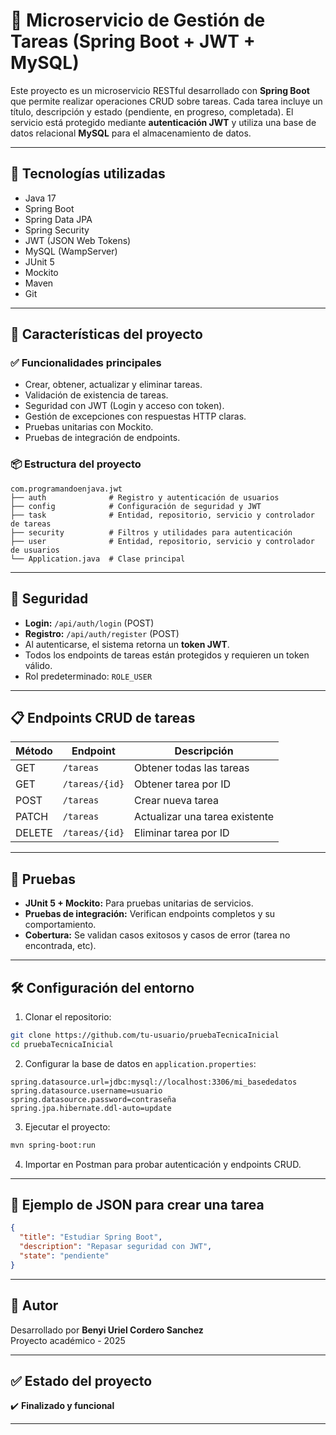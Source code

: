# 🧾 Microservicio de Gestión de Tareas (Spring Boot + JWT + MySQL)

Este proyecto es un microservicio RESTful desarrollado con **Spring Boot** que permite realizar operaciones CRUD sobre tareas. Cada tarea incluye un título, descripción y estado (pendiente, en progreso, completada). El servicio está protegido mediante **autenticación JWT** y utiliza una base de datos relacional **MySQL** para el almacenamiento de datos.

---

## 🚀 Tecnologías utilizadas

- Java 17
- Spring Boot
- Spring Data JPA
- Spring Security
- JWT (JSON Web Tokens)
- MySQL (WampServer)
- JUnit 5
- Mockito
- Maven
- Git

---

## 🧠 Características del proyecto

### ✅ Funcionalidades principales
- Crear, obtener, actualizar y eliminar tareas.
- Validación de existencia de tareas.
- Seguridad con JWT (Login y acceso con token).
- Gestión de excepciones con respuestas HTTP claras.
- Pruebas unitarias con Mockito.
- Pruebas de integración de endpoints.

### 📦 Estructura del proyecto
```
com.programandoenjava.jwt
├── auth              # Registro y autenticación de usuarios
├── config            # Configuración de seguridad y JWT
├── task              # Entidad, repositorio, servicio y controlador de tareas
├── security          # Filtros y utilidades para autenticación
├── user              # Entidad, repositorio, servicio y controlador de usuarios
└── Application.java  # Clase principal
```

---

## 🔐 Seguridad

- **Login:** `/api/auth/login` (POST)  
- **Registro:** `/api/auth/register` (POST)  
- Al autenticarse, el sistema retorna un **token JWT**.
- Todos los endpoints de tareas están protegidos y requieren un token válido.
- Rol predeterminado: `ROLE_USER`

---

## 📋 Endpoints CRUD de tareas

| Método | Endpoint            | Descripción                     |
|--------|---------------------|---------------------------------|
| GET    | `/tareas`           | Obtener todas las tareas        |
| GET    | `/tareas/{id}`      | Obtener tarea por ID            |
| POST   | `/tareas`           | Crear nueva tarea               |
| PATCH  | `/tareas`           | Actualizar una tarea existente  |
| DELETE | `/tareas/{id}`      | Eliminar tarea por ID           |

---

## 🧪 Pruebas

- **JUnit 5 + Mockito:** Para pruebas unitarias de servicios.
- **Pruebas de integración:** Verifican endpoints completos y su comportamiento.
- **Cobertura:** Se validan casos exitosos y casos de error (tarea no encontrada, etc).

---

## 🛠️ Configuración del entorno

1. Clonar el repositorio:
```bash
git clone https://github.com/tu-usuario/pruebaTecnicaInicial
cd pruebaTecnicaInicial
```

2. Configurar la base de datos en `application.properties`:
```properties
spring.datasource.url=jdbc:mysql://localhost:3306/mi_basededatos
spring.datasource.username=usuario
spring.datasource.password=contraseña
spring.jpa.hibernate.ddl-auto=update
```

3. Ejecutar el proyecto:
```bash
mvn spring-boot:run
```

4. Importar en Postman para probar autenticación y endpoints CRUD.

---

## 🧾 Ejemplo de JSON para crear una tarea

```json
{
  "title": "Estudiar Spring Boot",
  "description": "Repasar seguridad con JWT",
  "state": "pendiente"
}
```

---

## 🧠 Autor

Desarrollado por **Benyi Uriel Cordero Sanchez**  
Proyecto académico - 2025

---

## ✅ Estado del proyecto

✔️ **Finalizado y funcional**

---
